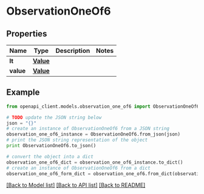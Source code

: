 # ObservationOneOf6


## Properties
Name | Type | Description | Notes
------------ | ------------- | ------------- | -------------
**lt** | [**Value**](Value.md) |  | 
**value** | [**Value**](Value.md) |  | 

## Example

```python
from openapi_client.models.observation_one_of6 import ObservationOneOf6

# TODO update the JSON string below
json = "{}"
# create an instance of ObservationOneOf6 from a JSON string
observation_one_of6_instance = ObservationOneOf6.from_json(json)
# print the JSON string representation of the object
print ObservationOneOf6.to_json()

# convert the object into a dict
observation_one_of6_dict = observation_one_of6_instance.to_dict()
# create an instance of ObservationOneOf6 from a dict
observation_one_of6_form_dict = observation_one_of6.from_dict(observation_one_of6_dict)
```
[[Back to Model list]](../README.md#documentation-for-models) [[Back to API list]](../README.md#documentation-for-api-endpoints) [[Back to README]](../README.md)


